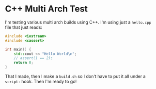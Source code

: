 # C++ Multi Arch Test 
I'm testing various multi arch builds using C++. I'm using just a `hello.cpp` file that just reads:

```cpp
#include <iostream>
#include <cassert>

int main() {
    std::cout << "Hello World\n";
    // assert(1 == 2);
    return 0;
}
```
That I made, then I make a `build.sh` so I don't have to put it all under a `script:` hook. Then I'm ready to go! 